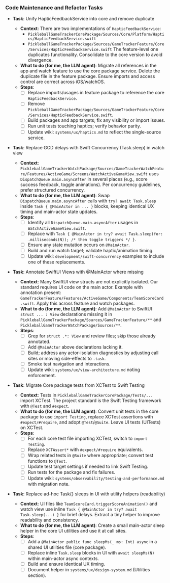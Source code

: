 ### Code Maintenance and Refactor Tasks

- **Task**: Unify HapticFeedbackService into core and remove duplicate

  - **Context**: There are two implementations of `HapticFeedbackService`:
    - `PickleballGameTrackerCorePackage/Sources/Core/Platform/Haptics/HapticFeedbackService.swift`
    - `PickleballGameTrackerPackage/Sources/GameTrackerFeature/Core/Services/HapticFeedbackService.swift`
      The feature-level one duplicates functionality. Consolidate to the core version to avoid divergence.
  - **What to do (for me, the LLM agent)**: Migrate all references in the app and watch feature to use the core package service. Delete the duplicate file in the feature package. Ensure imports and access control are correct across iOS/watchOS.
  - **Steps**:
    - [ ] Replace imports/usages in feature package to reference the core `HapticFeedbackService`.
    - [ ] Remove `PickleballGameTrackerPackage/Sources/GameTrackerFeature/Core/Services/HapticFeedbackService.swift`.
    - [ ] Build packages and app targets; fix any visibility or import issues.
    - [ ] Run unit tests touching haptics; verify behavior parity.
    - [ ] Update wiki: `systems/ux/haptics.md` to reflect the single-source service.

- **Task**: Replace GCD delays with Swift Concurrency (Task.sleep) in watch view

  - **Context**: `PickleballGameTrackerWatchPackage/Sources/GameTrackerWatchFeature/Features/ActiveGame/Screens/WatchActiveGameView.swift` uses `DispatchQueue.main.asyncAfter` in several places (e.g., score success feedback, toggle animations). Per concurrency guidelines, prefer structured concurrency.
  - **What to do (for me, the LLM agent)**: Swap `DispatchQueue.main.asyncAfter` calls with `try? await Task.sleep` inside `Task { @MainActor in ... }` blocks, keeping identical UX timing and main-actor state updates.
  - **Steps**:
    - [ ] Identify all `DispatchQueue.main.asyncAfter` usages in `WatchActiveGameView.swift`.
    - [ ] Replace with `Task { @MainActor in try? await Task.sleep(for: .milliseconds(N)); /* then toggle triggers */ }`.
    - [ ] Ensure any state mutation occurs on `@MainActor`.
    - [ ] Build and run watch target; validate haptic/animation timing.
    - [ ] Update wiki: `development/swift-concurrency` examples to include one of these replacements.

- **Task**: Annotate SwiftUI Views with @MainActor where missing

  - **Context**: Many SwiftUI view structs are not explicitly isolated. Our standard requires UI code on the main actor. Example with annotation present: `GameTrackerFeature/Features/ActiveGame/Components/TeamScoreCard.swift`. Apply this across feature and watch packages.
  - **What to do (for me, the LLM agent)**: Add `@MainActor` to SwiftUI `struct ... : View` declarations missing it in `PickleballGameTrackerPackage/Sources/GameTrackerFeature/**` and `PickleballGameTrackerWatchPackage/Sources/**`.
  - **Steps**:
    - [ ] Grep for `struct .*: View` and review files; skip those already annotated.
    - [ ] Add `@MainActor` above declarations lacking it.
    - [ ] Build; address any actor-isolation diagnostics by adjusting call sites or moving side-effects to `.task`.
    - [ ] Smoke test navigation and interactions.
    - [ ] Update wiki: `systems/ux/view-architecture.md` noting enforcement.

- **Task**: Migrate Core package tests from XCTest to Swift Testing

  - **Context**: Tests in `PickleballGameTrackerCorePackage/Tests/...` import XCTest. The project standard is the Swift Testing framework with `@Test` and `#expect`.
  - **What to do (for me, the LLM agent)**: Convert unit tests in the core package to use `import Testing`, replace XCTest assertions with `#expect/#require`, and adopt `@Test`/`@Suite`. Leave UI tests (UITests) on XCTest.
  - **Steps**:
    - [ ] For each core test file importing XCTest, switch to `import Testing`.
    - [ ] Replace `XCTAssert*` with `#expect/#require` equivalents.
    - [ ] Wrap related tests in `@Suite` where appropriate; convert test functions to `@Test`.
    - [ ] Update test target settings if needed to link Swift Testing.
    - [ ] Run tests for the package and fix failures.
    - [ ] Update wiki: `systems/observability/testing-and-performance.md` with migration note.

- **Task**: Replace ad-hoc Task{} sleeps in UI with utility helpers (readability)
  - **Context**: UI files like `TeamScoreCard.triggerScoreAnimation()` and watch view use inline `Task { @MainActor in try? await Task.sleep(...) }` for brief delays. Extract a tiny helper to improve readability and consistency.
  - **What to do (for me, the LLM agent)**: Create a small main-actor sleep helper in the core UI utilities and use it at call sites.
  - **Steps**:
    - [ ] Add a `@MainActor public func sleepMs(_ ms: Int) async` in a shared UI utilities file (core package).
    - [ ] Replace inline `Task.sleep` blocks in UI with `await sleepMs(N)` within main-actor async contexts.
    - [ ] Build and ensure identical UX timing.
    - [ ] Document helper in `systems/ux/design-system.md` (Utilities section).
